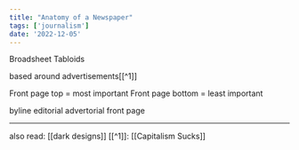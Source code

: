 ```yaml
---
title: "Anatomy of a Newspaper"
tags: ['journalism']
date: '2022-12-05'
---
```


Broadsheet 
Tabloids

based around advertisements[[^1]]

Front page top = most important
Front page bottom = least important


byline
editorial
advertorial
front page 

---
also read: [[dark designs]]
[[^1]]: [[Capitalism Sucks]]